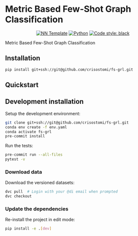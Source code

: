 # Metric Based Few-Shot Graph Classification

<p align="center">
    <a href="https://github.com/lucmos/nn-template"><img alt="NN Template" src="https://shields.io/badge/nn--template-0.0.2-emerald?style=flat&labelColor=gray"></a>
    <a href="https://www.python.org/downloads/"><img alt="Python" src="https://img.shields.io/badge/python-3.8-blue.svg"></a>
    <a href="https://black.readthedocs.io/en/stable/"><img alt="Code style: black" src="https://img.shields.io/badge/code%20style-black-000000.svg"></a>
</p>

Metric Based Few-Shot Graph Classification

## Installation

```bash
pip install git+ssh://git@github.com/crisostomi/fs-grl.git
```


## Quickstart

[comment]: <> (> Fill me!)


## Development installation

Setup the development environment:

```bash
git clone git+ssh://git@github.com/crisostomi/fs-grl.git
conda env create -f env.yaml
conda activate fs-grl
pre-commit install
```

Run the tests:

```bash
pre-commit run --all-files
pytest -v
```


### Download data

Download the versioned datasets:
```bash
dvc pull  # Login with your @di email when prompted
dvc checkout
```


### Update the dependencies

Re-install the project in edit mode:

```bash
pip install -e .[dev]
```
